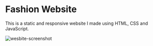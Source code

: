 # Fashion Website

This is a static and responsive website I made using HTML, CSS and JavaScript.

<img src="./website-screenshot.png" alt="wesbite-screenshot">
